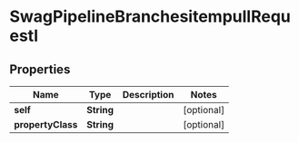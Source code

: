 
# SwagPipelineBranchesitempullRequestl

## Properties
Name | Type | Description | Notes
------------ | ------------- | ------------- | -------------
**self** | **String** |  |  [optional]
**propertyClass** | **String** |  |  [optional]



